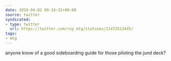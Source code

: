 ```yaml
---
date: 2010-04-02 09:18:31+00:00
source: twitter
syndicated:
- type: twitter
  url: https://twitter.com/roy_mtg/statuses/11472513445/
tags:
- mtg
---
```


anyone know of a good sideboarding guide for those piloting the jund deck?